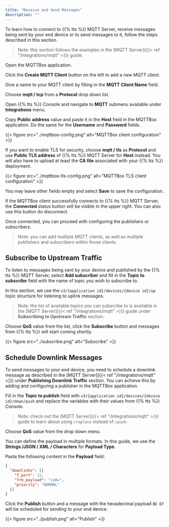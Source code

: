 ```yaml
---
title: "Receive and Send Messages"
description: ""
---
```


To learn how to connect to {{% tts %}} MQTT Server, receive messages being sent by your end device or to send messages to it, follow the steps described in this section.

<!--more-->

>Note: this section follows the examples in the [MQTT Server]({{< ref "/integrations/mqtt" >}}) guide.

Open the MQTTBox application.

Click the **Create MQTT Client** button on the left to add a new MQTT client.

Give a name to your MQTT client by filling in the **MQTT Client Name** field.

Choose **mqtt / tcp** from a **Protocol** drop down list.

Open {{% tts %}} Console and navigate to **MQTT** submenu available under **Integrations** menu. 

Copy **Public address** value and paste it in the **Host** field in the MQTTBox application. Do the same for the **Username** and **Password** fields.

{{< figure src="../mqttbox-config.png" alt="MQTTBox client configuration" >}}

If you want to enable TLS for security, choose **mqtt / tls** as **Protocol** and use **Public TLS address** of {{% tts %}} MQTT Server for **Host** instead. You will also have to upload at least the **CA file** associated with your {{% tts %}} deployment.

{{< figure src="../mqttbox-tls-config.png" alt="MQTTBox TLS client configuration" >}}

You may leave other fields empty and select **Save** to save the configuration.

If the MQTTBox client successfully connects to {{% tts %}} MQTT Server, the **Connected** status button will be visible in the upper right. You can also use this button do disconnect. 

Once connected, you can proceed with configuring the publishers or subscribers. 

>Note: you can add multiple MQTT clients, as well as multiple publishers and subscribers within those clients.

## Subscribe to Upstream Traffic

To listen to messages being sent by your device and published by the {{% tts %}} MQTT Server, select **Add subscriber** and fill in the **Topic to subscribe** field with the name of topic you wish to subscribe to.

In this section, we use the `v3/{application id}/devices/{device id}/up` topic structure for listening to uplink messages. 

>Note: the list of available topics you can subscribe to is available in the [MQTT Server]({{< ref "/integrations/mqtt" >}}) guide under **Subscribing to Upstream Traffic** section.

Choose **QoS** value from the list, click the **Subscribe** button and messages from {{% tts %}} will start coming shortly.

{{< figure src="../subscribe.png" alt="Subscribe" >}}

## Schedule Downlink Messages

To send messages to your end device, you need to schedule a downlink message as described in the [MQTT Server]({{< ref "/integrations/mqtt" >}}) under **Publishing Downlink Traffic** section. You can achieve this by adding and configuring a publisher in the MQTTBox application.

Fill in the **Topic to publish** field with `v3/{application id}/devices/{device id}/down/push` and replace the variables with their values from {{% tts %}} Console.

>Note: check out the [MQTT Server]({{< ref "/integrations/mqtt" >}}) guide to learn about using `/replace` instead of `/push`.

Choose **QoS** value from the drop down menu.

You can define the payload in multiple formats. In this guide, we use the **Strings /JSON / XML / Characters** for **Payload Type**.

Paste the following content in the **Payload** field:

```json
{
  "downlinks": [{
    "f_port": 15,
    "frm_payload": "vu8=",
    "priority": "NORMAL"
  }]
}
```

Click the **Publish** button and a message with the hexadecimal payload `BE EF` will be scheduled for sending to your end device.

{{< figure src="../publish.png" alt="Publish" >}}